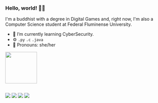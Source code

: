 ### Hello, world! 👋🏻

I'm a buddhist with a degree in Digital Games and, right now, I'm also a Computer Science student at Federal Fluminense University. 

- 🔐 I’m currently learning CyberSecurity.
- ⚙️ `.py` `.c` `.java` 
- 👾 Pronouns: she/her 

<div><img src="https://media.giphy.com/media/v1.Y2lkPTc5MGI3NjExMGE0NWMzb3VkcTIzOGZyM3hyejZ0NXM3NjB2d2FnNDc5bXRuYXFpbyZlcD12MV9pbnRlcm5hbF9naWZfYnlfaWQmY3Q9cw/xThtayhFCUiob1hFG8/giphy.gif" width="100"></div>

##

<div> 
  <a href = "mailto:eduardamichaelle@id.uff.com"><img src="https://img.shields.io/badge/-Gmail-%23333?style=for-the-badge&logo=gmail&logoColor=white" target="_blank"></a>
  <a href="https://www.instagram.com/eduardamichaelle/" target="_blank"><img src="https://img.shields.io/badge/-Instagram-%23E4405F?style=for-the-badge&logo=instagram&logoColor=white" target="_blank"></a>
  <a href="https://www.linkedin.com/in/eduarda-michaelle-645a331b3/" target="_blank"><img src="https://img.shields.io/badge/-LinkedIn-%230077B5?style=for-the-badge&logo=linkedin&logoColor=white" target="_blank"></a>
  <a href="https://twitter.com/eduardamichaele" target="_blank"><img src="https://img.shields.io/badge/-Twitter-191970?style=for-the-badge&logo=x&logoColor=white" target="_blank"></a> 
</div>

